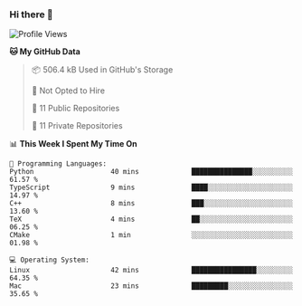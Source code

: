 ### Hi there 👋

<!--
**huayuan4396/huayuan4396** is a ✨ _special_ ✨ repository because its `README.md` (this file) appears on your GitHub profile.

Here are some ideas to get you started:

- 🔭 I’m currently working on ...
- 🌱 I’m currently learning ...
- 👯 I’m looking to collaborate on ...
- 🤔 I’m looking for help with ...
- 💬 Ask me about ...
- 📫 How to reach me: ...
- 😄 Pronouns: ...
- ⚡ Fun fact: ...
-->

<!--START_SECTION:waka-->
![Profile Views](http://img.shields.io/badge/Profile%20Views-1-blue)

**🐱 My GitHub Data** 

> 📦 506.4 kB Used in GitHub's Storage 
 > 
> 🚫 Not Opted to Hire
 > 
> 📜 11 Public Repositories 
 > 
> 🔑 11 Private Repositories 
 > 
📊 **This Week I Spent My Time On** 

```text
💬 Programming Languages: 
Python                   40 mins             ███████████████░░░░░░░░░░   61.57 % 
TypeScript               9 mins              ████░░░░░░░░░░░░░░░░░░░░░   14.97 % 
C++                      8 mins              ███░░░░░░░░░░░░░░░░░░░░░░   13.60 % 
TeX                      4 mins              ██░░░░░░░░░░░░░░░░░░░░░░░   06.25 % 
CMake                    1 min               ░░░░░░░░░░░░░░░░░░░░░░░░░   01.98 % 

💻 Operating System: 
Linux                    42 mins             ████████████████░░░░░░░░░   64.35 % 
Mac                      23 mins             █████████░░░░░░░░░░░░░░░░   35.65 % 
```


<!--END_SECTION:waka-->
